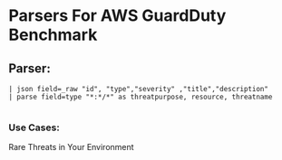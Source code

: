 # Parsers For AWS GuardDuty Benchmark

## Parser:
```
| json field=_raw "id", "type","severity" ,"title","description"
| parse field=type "*:*/*" as threatpurpose, resource, threatname
 
```
### Use Cases:
Rare Threats in Your Environment


